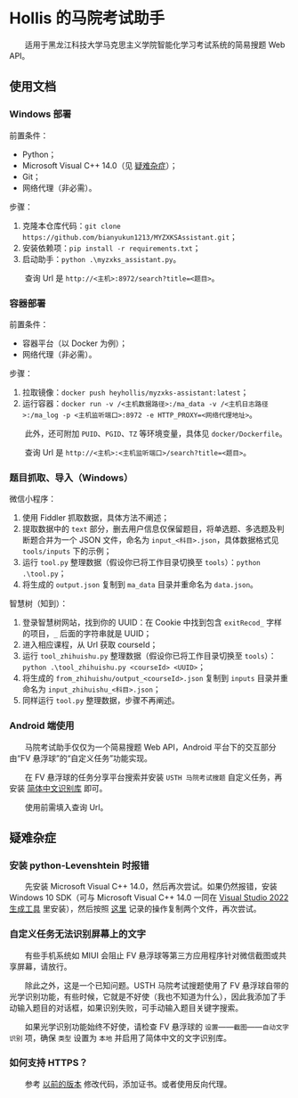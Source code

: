 # Hollis 的马院考试助手

&emsp;&emsp;适用于黑龙江科技大学马克思主义学院智能化学习考试系统的简易搜题 Web API。

## 使用文档

### Windows 部署

前置条件：

- Python；
- Microsoft Visual C++ 14.0（见 [疑难杂症](https://github.com/bianyukun1213/MYZXKSAssistant#%E5%AE%89%E8%A3%85-python-levenshtein-%E6%97%B6%E6%8A%A5%E9%94%99)）；
- Git；
- 网络代理（非必需）。

步骤：

1. 克隆本仓库代码：`git clone https://github.com/bianyukun1213/MYZXKSAssistant.git`；
2. 安装依赖项：`pip install -r requirements.txt`；
3. 启动助手：`python .\myzxks_assistant.py`。

&emsp;&emsp;查询 Url 是 `http://<主机>:8972/search?title=<题目>`。

### 容器部署

前置条件：

- 容器平台（以 Docker 为例）；
- 网络代理（非必需）。

步骤：

1. 拉取镜像：`docker push heyhollis/myzxks-assistant:latest`；
2. 运行容器：`docker run -v /<主机数据路径>:/ma_data -v /<主机日志路径>:/ma_log -p <主机监听端口>:8972 -e HTTP_PROXY=<网络代理地址>`。

&emsp;&emsp;此外，还可附加 `PUID`、`PGID`、`TZ` 等环境变量，具体见 `docker/Dockerfile`。

&emsp;&emsp;查询 Url 是 `http://<主机>:<主机监听端口>/search?title=<题目>`。

### 题目抓取、导入（Windows）

微信小程序：

1. 使用 Fiddler 抓取数据，具体方法不阐述；
2. 提取数据中的 `text` 部分，删去用户信息仅保留题目，将单选题、多选题及判断题合并为一个 JSON 文件，命名为 `input_<科目>.json`，具体数据格式见 `tools/inputs` 下的示例；
3. 运行 `tool.py` 整理数据（假设你已将工作目录切换至 `tools`）：`python .\tool.py`；
4. 将生成的 `output.json` 复制到 `ma_data` 目录并重命名为 `data.json`。

智慧树（知到）：

1. 登录智慧树网站，找到你的 UUID：在 Cookie 中找到包含 `exitRecod_` 字样的项目，`_` 后面的字符串就是 UUID；
2. 进入相应课程，从 Url 获取 courseId；
3. 运行 `tool_zhihuishu.py` 整理数据（假设你已将工作目录切换至 `tools`）：`python .\tool_zhihuishu.py <courseId> <UUID>`；
4. 将生成的 `from_zhihuishu/output_<courseId>.json` 复制到 `inputs` 目录并重命名为 `input_zhihuishu_<科目>.json`；
5. 同样运行 `tool.py` 整理数据，步骤不再阐述。

### Android 端使用

&emsp;&emsp;马院考试助手仅仅为一个简易搜题 Web API，Android 平台下的交互部分由“FV 悬浮球”的“自定义任务”功能实现。

&emsp;&emsp;在 FV 悬浮球的任务分享平台搜索并安装 `USTH 马院考试搜题` 自定义任务，再安装 [简体中文识别库](https://github.com/bianyukun1213/MYZXKSAssistant#%E8%87%AA%E5%AE%9A%E4%B9%89%E4%BB%BB%E5%8A%A1%E6%97%A0%E6%B3%95%E8%AF%86%E5%88%AB%E5%B1%8F%E5%B9%95%E4%B8%8A%E7%9A%84%E6%96%87%E5%AD%97) 即可。

&emsp;&emsp;使用前需填入查询 Url。

## 疑难杂症

### 安装 python-Levenshtein 时报错

&emsp;&emsp;先安装 Microsoft Visual C++ 14.0，然后再次尝试。如果仍然报错，安装 Windows 10 SDK（可与 Microsoft Visual C++ 14.0 一同在 [Visual Studio 2022 生成工具](https://visualstudio.microsoft.com/zh-hans/downloads/) 里安装），然后按照 [这里](https://blog.csdn.net/kaever/article/details/106526610) 记录的操作复制两个文件，再次尝试。

### 自定义任务无法识别屏幕上的文字

&emsp;&emsp;有些手机系统如 MIUI 会阻止 FV 悬浮球等第三方应用程序针对微信截图或共享屏幕，请放行。

&emsp;&emsp;除此之外，这是一个已知问题。USTH 马院考试搜题使用了 FV 悬浮球自带的光学识别功能，有些时候，它就是不好使（我也不知道为什么），因此我添加了手动输入题目的对话框，如果识别失败，可手动输入题目关键字搜索。

&emsp;&emsp;如果光学识别功能始终不好使，请检查 FV 悬浮球的 `设置`——`截图`——`自动文字识别` 项，确保 `类型` 设置为 `本地` 并启用了简体中文的文字识别库。

### 如何支持 HTTPS？

&emsp;&emsp;参考 [以前的版本](https://github.com/bianyukun1213/MYZXKSAssistant/blob/6281effb33f972ab00aeb4eb714bd31b3a23c5ff/myzxks_assistant.py) 修改代码，添加证书。或者使用反向代理。

